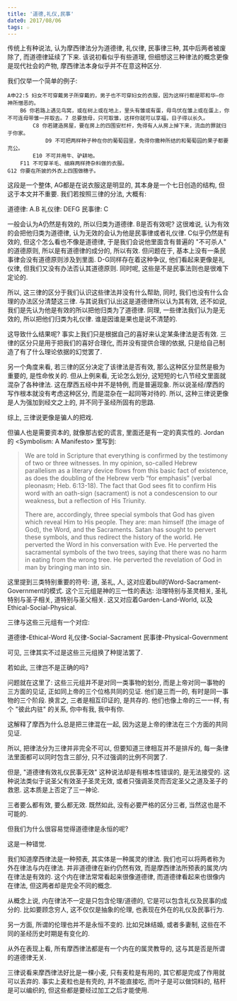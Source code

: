 ```yaml
---
title: '道德,礼仪,民事'
date0: 2017/08/06
tags: ☆
---
```


传统上有种说法, 认为摩西律法分为道德律, 礼仪律, 民事律三种, 其中后两者被废除了, 而道德律延续了下来. 该说初看似乎有些道理, 但细想这三种律法的概念更像是现代社会的产物, 摩西律法本身似乎并不在意这种区分.

我们仅举一个简单的例子:

    A申22:5 妇女不可穿戴男子所穿戴的，男子也不可穿妇女的衣服，因为这样行都是耶和华―你　神所憎恶的。
        B6 你若路上遇见鸟窝，或在树上或在地上，里头有雏或有蛋，母鸟伏在雏上或在蛋上，你不可连母带雏一并取去。7 总要放母，只可取雏，这样你就可以享福，日子得以长久。
            C8 你若建造房屋，要在房上的四围安栏杆，免得有人从房上掉下来，流血的罪就归于你家。
                D9 不可把两样种子种在你的葡萄园里，免得你撒种所结的和葡萄园的果子都要充公。
            E10 不可并用牛、驴耕地。
        F11 不可穿羊毛、细麻两样搀杂料做的衣服。
    G12 你要在所披的外衣上四围做穗子。

这段是一个整体, AG都是在说衣服这是明显的, 其本身是一个七日创造的结构, 但这于本文并不重要. 我们若按照三律的分法, 大概有:

道德律: A.B
礼仪律: DEFG
民事律: C

一般会认为A仍然是有效的, 所以归类为道德律.
B是否有效呢? 这很难说, 认为有效的会把他归类为道德律, 认为无效的会认为他是民事律或者礼仪律.
C似乎仍然是有效的, 但这个怎么看也不像是道德律, 于是我们会说他里面含有普遍的 "不可杀人" 的道德原则, 所以是有道德律的成分的, 所以有效. 但问题在于, 基本上没有一条民事律会没有道德原则涉及到里面.
D-G同样存在着这种争议, 他们看起来更像是礼仪律, 但我们又没有办法否认其道德原则. 同时呢, 这些是不是民事法则也是很难下定论的.

所以, 这三律的区分于我们认识这些律法并没有什么帮助, 同时, 我们也没有什么合理的办法区分清楚这三律. 与其说我们认出这是道德律所以认为其有效, 还不如说, 我们是先认为他是有效的所以把他归类为了道德律. 同理, 一些律法我们认为是无效的, 所以把他们归类为礼仪律. 谁是因谁是果也是说不清楚的.

这导致什么结果呢? 事实上我们只是根据自己的喜好来认定某条律法是否有效. 三律的区分只是用于把我们的喜好合理化, 而并没有提供合理的依据, 只是给自己制造了有了什么理论依据的幻觉罢了.

另一个角度来看, 若三律的区分决定了该律法是否有效, 那么这种区分显然是极为重要的, 是性命攸关的. 但从上例来看, 无论怎么划分, 这短短的七八节经文里面就混杂了各种律法. 这在摩西五经中并不是特例, 而是普遍现象. 所以说圣经/摩西的写作根本就没有考虑这种区分, 而是混杂在一起同等对待的. 所以, 这种三律说更像是人为强加到经文之上的, 并不同于圣经所固有的思路.

综上, 三律说更像是骗人的把戏.

但骗人也是需要资本的, 就像那古蛇的谎言, 里面还是有一定的真实性的. Jordan 的 <Symbolism: A Manifesto> 里写到:

> We are told in Scripture that everything is confirmed by the testimony of two or three witnesses. In my opinion, so-called Hebrew parallelism as a literary device flows from this basic fact of existence, as does the doubling of the Hebrew verb “for emphasis” (verbal pleonasm; Heb. 6:13-18). The fact that God sees fit to confirm His word with an oath-sign (sacrament) is not a condescension to our weakness, but a reflection of His Triunity.
>
> There are, accordingly, three special symbols that God has given which reveal Him to His people. They are: man himself (the image of God), the Word, and the Sacraments. Satan has sought to pervert these symbols, and thus redirect the history of the world. He perverted the Word in his conversation with Eve. He perverted the sacramental symbols of the two trees, saying that there was no harm in eating from the wrong tree. He perverted the revelation of God in man by bringing man into sin.

这里提到三类特别重要的符号: 道, 圣礼, 人, 这对应着bull的Word-Sacrament-Government的模式. 这个三元组是神的三一性的表达: 治理特别与圣灵相关, 圣礼特别与圣子相关, 道特别与圣父相关. 这又对应着Garden-Land-World, 以及Ethical-Social-Physical.

三律与这些三元组有一个对应:

道德律-Ethical-Word
礼仪律-Social-Sacrament
民事律-Physical-Government

可见, 三律其实不过是这些三元组换了种提法罢了.

若如此, 三律岂不是正确的吗?

问题就在这里了: 这些三元组并不是对同一类事物的划分, 而是上帝对同一事物的三方面的见证, 正如同上帝的三个位格共同的见证. 他们是三而一的, 有时是同一事物的三个阶段. 换言之, 三者是相互印证的, 是共存的. 他们也像上帝的三一一样, 有个 "彼此内驻" 的关系, 你中有我, 我中有你.

这解释了摩西为什么总是把三律混在一起, 因为这是上帝的律法在三个方面的共同见证.

所以, 把律法分为三律并非完全不可以, 但要知道三律相互并不是排斥的, 每一条律法里面都可以同时包含三部分, 只不过强调的比例不同罢了.

但是, "道德律有效礼仪民事无效" 这种说法却是有根本性错误的, 是无法接受的. 这种说法类似于说圣父有效圣子圣灵无效, 或者只强调圣灵而否定圣父之道及圣子的救恩. 这本质是上否定了三一神论.

三者要么都有效, 要么都无效. 既然如此, 没有必要严格的区分三者, 当然这也是不可能的.

但我们为什么很容易觉得道德律是永恒的呢?

这是一种错觉.

我们知道摩西律法是一种预表, 其实体是一种属灵的律法. 我们也可以将两者称为外在律法与内在律法. 并非道德律在新约仍然有效, 而是摩西律法所预表的属灵/内在律法是有效的. 这个内在律法常常看起来很像道德律, 而道德律看起来也很像内在律法, 但这两者却是完全不同的概念.

从概念上说, 内在律法不一定是只包含伦理/道德的, 它是可以包含礼仪及民事的成分的. 比如要顾念穷人, 这不仅仅是抽象的伦理, 也表现在外在的礼仪及民事行为.

另一方面, 所谓的伦理也并不是永恒不变的. 比如兄妹结婚, 或者多妻制, 这些在不同的圣经历史时期是有变化的.

从外在表现上看, 所有摩西律法都是有一个内在的属灵教导的, 这与其是否是所谓的道德律无关.

三律说看来摩西律法好比是一棵小麦, 只有麦粒是有用的, 其它都是完成了作用就可以丢弃的. 事实上麦粒也是有壳的, 并不能直接吃, 而叶子是可以做饲料的, 秸秆是可以编织的, 但这些都是要经过加工之后才能使用.
